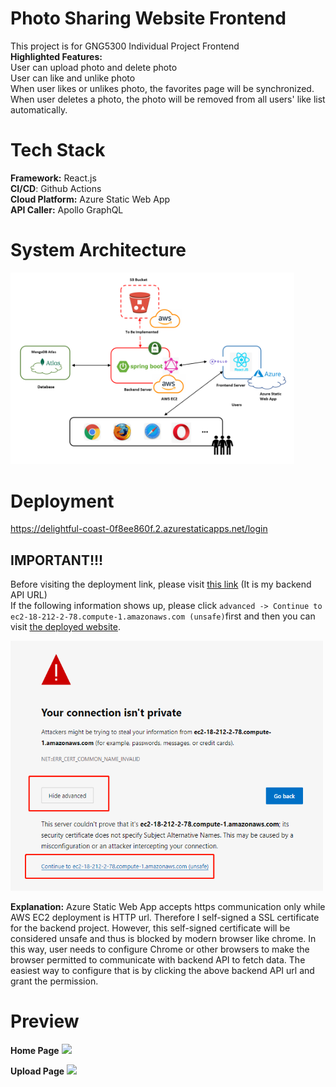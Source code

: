 # Photo Sharing Website Frontend
This project is for GNG5300 Individual Project Frontend\
**Highlighted Features:**\
User can upload photo and delete photo\
User can like and unlike photo\
When user likes or unlikes photo, the favorites page will be synchronized.\
When user deletes a photo, the photo will be removed from all users' like list automatically.

# Tech Stack
**Framework:** React.js \
**CI/CD**: Github Actions\
**Cloud Platform:** Azure Static Web App\
**API Caller:** Apollo GraphQL

# System Architecture
<img src="./public/readme/systemArchitecture.PNG" width=90% />

# Deployment
 https://delightful-coast-0f8ee860f.2.azurestaticapps.net/login 

 ## IMPORTANT!!!
Before visiting the deployment link, please visit [this link](https://ec2-18-212-2-78.compute-1.amazonaws.com/graphiql) (It is my backend API URL)\
If the following information shows up, please click `advanced -> Continue to ec2-18-212-2-78.compute-1.amazonaws.com (unsafe)`first and then you can visit [the deployed website]( https://delightful-coast-0f8ee860f.2.azurestaticapps.net/login ).

<img src="./public/readme/security.PNG" width=500px height=400px/> 

**Explanation:** Azure Static Web App accepts https communication only while AWS EC2 deployment is HTTP url. Therefore I self-signed a SSL certificate for the backend project. However, this self-signed certificate will be considered unsafe and thus is blocked by modern browser like chrome. In this way, user needs to configure Chrome or other browsers to make the browser permitted to communicate with backend API to fetch data. The easiest way to configure that is by clicking the above backend API url and grant the permission.

# Preview


**Home Page**
<img src="./public/readme/home.PNG"/> 




**Upload Page**
<img src="./public/readme/upload.PNG"/>
